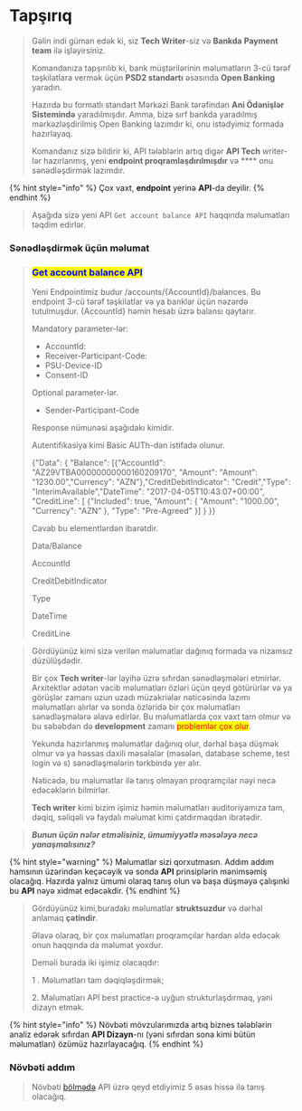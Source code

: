 # Tapşırıq

> Gəlin indi güman edək ki, siz **Tech Writer**-siz və **Bankda** **Payment team** ilə işləyirsiniz.&#x20;
>
> Komandanıza tapşırılıb ki, bank müştərilərinin məlumatların 3-cü tərəf təşkilatlara vermək üçün **PSD2 standartı** əsasında **Open Banking** yaradın.
>
> Hazırda bu formatlı standart Mərkəzi Bank tərəfindən **Ani Ödənişlər Sistemində** yaradılmışdır. Amma, bizə sırf bankda yaradılmış mərkəzləşdirilmiş Open Banking lazımdır ki, onu istədyimiz formada hazırlayaq.
>
> Komandanız sizə bildirir ki, API tələblərin artıq digər **API Tech** writer-lər hazırlanmış, yeni **endpoint proqramlaşdırılmışdır** və **** onu sənədləşdirmək lazımdır.&#x20;

{% hint style="info" %}
Çox vaxt, **endpoint** yerinə **API**-da deyilir.
{% endhint %}

> Aşağıda sizə yeni API `Get account balance API` haqqında məlumatları təqdim edirlər.

### Sənədləşdirmək üçün məlumat

> ### <mark style="color:blue;">Get account balance API</mark>
>
> Yeni Endpointimiz budur   /accounts/{AccountId}/balances. Bu endpoint 3-cü tərəf təşkilatlar və ya banklar üçün nəzərdə tutulmuşdur. {AccountId} həmin hesab üzrə balansı qaytarır.
>
> Mandatory parameter-lər:
>
> * AccountId:&#x20;
> * Receiver-Participant-Code:&#x20;
> * PSU-Device-ID
> * Consent-ID
>
> Optional parameter-lər.
>
> * Sender-Participant-Code
>
> Response nümunəsi aşağıdakı kimidir.
>
> Autentifikasiya kimi Basic AUTh-dan istifadə olunur.
>
> {"Data": {    "Balance": \[{"AccountId": "AZ29VTBA00000000000160209170", "Amount": "Amount": "1230.00","Currency": "AZN"},"CreditDebitIndicator": "Credit","Type": "InterimAvailable","DateTime": "2017-04-05T10:43:07+00:00", "CreditLine": \[ {"Included": true, "Amount": {   "Amount": "1000.00",   "Currency": "AZN" }, "Type": "Pre-Agreed"  }] } \}}
>
> Cavab bu elementlərdən ibarətdir.
>
> Data/Balance&#x20;
>
> AccountId
>
> CreditDebitIndicator
>
> Type
>
> DateTime
>
> CreditLine
>
>

> Gördüyünüz kimi sizə verilən məlumatlar dağınıq formada və nizamsız düzülüşdədir.
>
> Bir çox **Tech writer**-lər layihə üzrə sıfırdan sənədləşmələri etmirlər. Arxitektlər adətən vacib məlumatları özləri üçün qeyd götürürlər və ya görüşlər zamanı uzun uzadı müzakriələr nəticəsində lazımı məlumatları alırlar və sonda özləridə bir çox məlumatları sənədləşmələrə əlavə edirlər. Bu məlumatlarda çox vaxt tam olmur və bu səbəbdən də **development** zamanı <mark style="color:red;">problemlər çox olur</mark>.&#x20;
>
> Yekunda hazırlanmış məlumatlar dağınıq olur, dərhal başa düşmək olmur və ya həssas daxili məsələlər (məsələn, database scheme, test login və s) sənədləşmələrin tərkbində yer alır.
>
> Nəticədə, bu məlumatlar ilə tanış olmayan proqramçılar nəyi necə edəcəklərin bilmirlər.
>
> **Tech writer** kimi bizim işimiz həmin məlumatları auditoriyamıza tam, dəqiq, səliqəli və faydalı məlumat kimi çatdırmaqdan ibratədir.&#x20;

> _**Bunun üçün nələr etməlisiniz, ümumiyyətlə məsələyə necə yanaşmalısınız?**_&#x20;

{% hint style="warning" %}
Məlumatlar sizi qorxutmasın. Addım addım hamsının üzərindən keçəcəyik və sonda **API** prinsiplərin mənimsəmiş olacağıq. Hazırda yalnız ümumi olaraq tanış olun və başa düşməyə çalışınki bu **API** nəyə xidmət edəcəkdir.
{% endhint %}

> Gördüyünüz kimi,buradakı məlumatlar **struktsuzdur** və dərhal anlamaq **çətindir**.&#x20;
>
> Əlavə olaraq, bir çox məlumatları proqramçılar hardan əldə edəcək onun haqqında da məlumat yoxdur.
>
> Deməli burada iki işimiz olacaqdır:
>
> 1 . Məlumatları tam dəqiqləşdirmək;
>
> 2\. Məlumatları API best practice-ə uyğun strukturlaşdırmaq, yəni dizayn etmək.&#x20;

{% hint style="info" %}
Növbəti mövzularımızda artıq biznes tələblərin analiz edərək sıfırdan **API Dizayn**-nı (yəni sıfırdan sona kimi bütün məlumatları) özümüz hazırlayacağıq.&#x20;
{% endhint %}

### Növbəti addım

> Növbəti [bölmədə](../api-reference-tutorial/api-reference-tutorial-overview.md) API üzrə qeyd etdiyimiz 5 əsas hissə ilə tanış olacağıq.&#x20;

